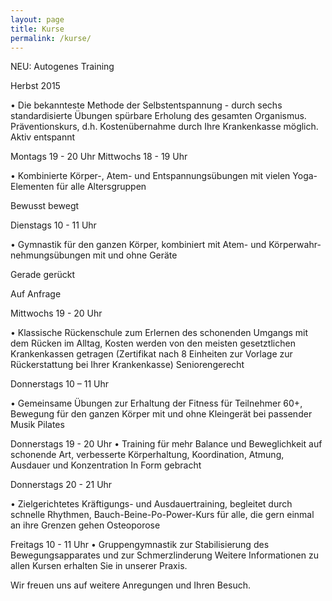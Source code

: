 ```yaml
---
layout: page
title: Kurse
permalink: /kurse/
---
```


NEU: Autogenes Training

Herbst 2015 

• Die bekannteste Methode der Selbstentspannung - durch sechs standardisierte Übungen spürbare Erholung des gesamten Organismus. Präventionskurs, d.h. Kostenübernahme durch Ihre Krankenkasse möglich.
Aktiv entspannt

Montags 19 - 20 Uhr 
Mittwochs 18 - 19 Uhr 

• Kombinierte Körper-, Atem- und Entspannungsübungen mit vielen Yoga-Elementen für alle Altersgruppen


Bewusst bewegt

Dienstags 10 - 11 Uhr 

• Gymnastik für den ganzen Körper, kombiniert mit Atem- und Körperwahr-
  nehmungsübungen mit und ohne Geräte


Gerade gerückt 

Auf Anfrage

Mittwochs 19 - 20 Uhr

• Klassische Rückenschule zum Erlernen des schonenden Umgangs mit dem Rücken im Alltag, Kosten werden von den meisten gesetztlichen Krankenkassen getragen (Zertifikat nach 8 Einheiten zur Vorlage zur Rückerstattung bei Ihrer Krankenkasse)
Seniorengerecht

Donnerstags 10 – 11 Uhr

• Gemeinsame Übungen zur Erhaltung der Fitness für Teilnehmer 60+, Bewegung für den ganzen Körper mit und ohne Kleingerät bei passender
  Musik
Pilates

Donnerstags 19 - 20 Uhr 
• Training für mehr Balance und Beweglichkeit auf schonende Art, verbesserte Körperhaltung, Koordination, Atmung, Ausdauer und Konzentration
In Form gebracht

Donnerstags 20 - 21 Uhr

• Zielgerichtetes Kräftigungs- und Ausdauertraining, begleitet durch schnelle Rhythmen, Bauch-Beine-Po-Power-Kurs für alle, die gern einmal an ihre Grenzen gehen
Osteoporose

Freitags 10 - 11 Uhr 
• Gruppengymnastik zur Stabilisierung des Bewegungsapparates und zur Schmerzlinderung
Weitere Informationen zu allen Kursen erhalten Sie in unserer Praxis.

Wir freuen uns auf weitere Anregungen und Ihren Besuch.
